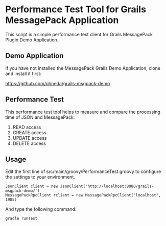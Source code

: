 Performance Test Tool for Grails MessagePack Application
======================

This script is a simple performance test client for Grails MessagePack Plugin Demo Application.

Demo Application
---------------

If you have not installed the MessagePack Grails Demo Application, clone and install it first:

<https://github.com/ohneda/grails-msgpack-demo>
    
Performance Test
---------------

This performance test tool helps to measure and compare the processing time of JSON and MessagePack.

1. READ access
1. CREATE access
1. UPDATE access
1. DELETE access

Usage
---------------

Edit the first line of src/main/groovy/PerformanceTest.groovy to configure the settings to your environment.

    JsonClient client = new JsonClient('http://localhost:8080/grails-msgpack-demo/')
    MessagePackRpcClient rclient = new MessagePackRpcClient("localhost", 1985)

And type the following command:

    gradle runTest
